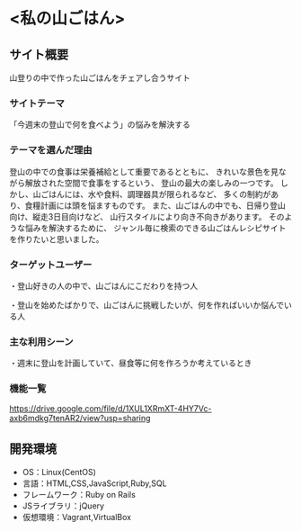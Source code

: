 # <私の山ごはん>

## サイト概要
山登りの中で作った山ごはんをチェアし合うサイト

### サイトテーマ
「今週末の登山で何を食べよう」の悩みを解決する

### テーマを選んだ理由
登山の中での食事は栄養補給として重要であるとともに、
きれいな景色を見ながら解放された空間で食事をするという、
登山の最大の楽しみの一つです。
しかし、山ごはんには、水や食料、調理器具が限られるなど、
多くの制約があり、食糧計画には頭を悩ますものです。
また、山ごはんの中でも、日帰り登山向け、縦走3日目向けなど、
山行スタイルにより向き不向きがあります。
そのような悩みを解決するために、
ジャンル毎に検索のできる山ごはんレシピサイト
を作りたいと思いました。

### ターゲットユーザー
・登山好きの人の中で、山ごはんにこだわりを持つ人

・登山を始めたばかりで、山ごはんに挑戦したいが、何を作ればいいか悩んでいる人

### 主な利用シーン
・週末に登山を計画していて、昼食等に何を作ろうか考えているとき

### 機能一覧
https://drive.google.com/file/d/1XUL1XRmXT-4HY7Vc-axb6mdkg7tenAR2/view?usp=sharing

## 開発環境
- OS：Linux(CentOS)
- 言語：HTML,CSS,JavaScript,Ruby,SQL
- フレームワーク：Ruby on Rails
- JSライブラリ：jQuery
- 仮想環境：Vagrant,VirtualBox
